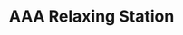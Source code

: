 ---
title: "AAA Relaxing Station"
url: /fresno/aaa-relaxing-station-west-shaw-avenue/
shop: massage
---